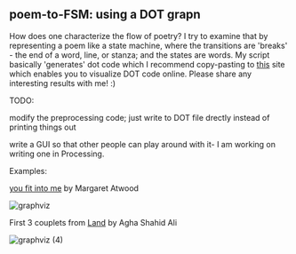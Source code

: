 ## poem-to-FSM: using a DOT grapn

How does one characterize the flow of poetry? 
I try to examine that by representing a poem like a state machine, where the transitions are 'breaks' - the end of a word, line, or stanza; and the states are words. My script basically 'generates' dot code which I recommend copy-pasting to [this](https://dreampuf.github.io/GraphvizOnline/#digraph%20G%20%7B%0A%0A%7D) site which enables you to visualize DOT code online. Please share any interesting results with me! :)

TODO:

modify the preprocessing code; just write to DOT file drectly instead of printing things out

write a GUI so that other people can play around with it- I am working on writing one in Processing.


Examples:

[you fit into me](https://www.poetryfoundation.org/poems/151653/you-fit-into-me) by Margaret Atwood

![graphviz](https://user-images.githubusercontent.com/47458458/123553482-faf08680-d798-11eb-81e1-4fdf0a37c653.png)

First 3 couplets from [Land](https://www.poetryfoundation.org/poetrymagazine/poems/41227/land) by Agha Shahid Ali

![graphviz (4)](https://user-images.githubusercontent.com/47458458/123553961-80753600-d79b-11eb-9f1d-2b2639b7473e.png)

